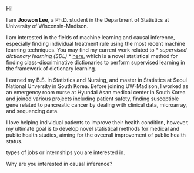 Hi!

I am **Joowon Lee**, a Ph.D. student in the Department of Statistics at University of Wisconsin-Madison.

I am interested in the fields of machine learning and causal inference, especially finding individual treatment rule using the most recent machine learning techniques. You may find my current work related to * *supervised dictionary learning (SDL)* * [here](https://github.com/ljw9510/SDL), which is a novel statistical method for finding class-discriminative dictionaries to perform supervised learning in the framework of dictionary learning.

I earned my B.S. in Statistics and Nursing, and master in Statistics at Seoul National Unversity in South Korea. Before joining UW-Madison, I worked as an emergency room nurse at Hyundai Asan medical center in South Korea and joined various projects including patient safety, finding susceptible gene related to pancreatic cancer by dealing with clinical data, microarray, and sequencing data.

I love helping individual patients to improve their health condition, however, my ultimate goal is to develop novel statistical methods for medical and public health studies, aiming for the oveerall improvement of public health status. 



types of jobs or internships you are interested in.

Why are you interested in causal inference?
